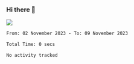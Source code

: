 ### Hi there 👋️

![](https://komarev.com/ghpvc/?username=Loner1024)

<!--START_SECTION:waka-->

```txt
From: 02 November 2023 - To: 09 November 2023

Total Time: 0 secs

No activity tracked
```

<!--END_SECTION:waka-->



